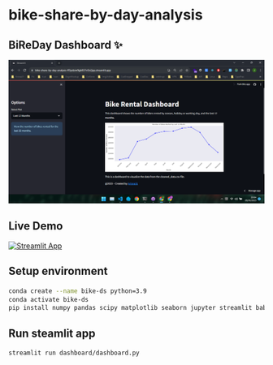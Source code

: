 # bike-share-by-day-analysis

## BiReDay Dashboard ✨

[![BiReDay Dashboard](Simple_Dashbord_hosted.png)](https://bike-share-by-day-analysis-ff3pdziw9gb837vl3x2jsp.streamlit.app/)

## Live Demo

[![Streamlit App](https://static.streamlit.io/badges/streamlit_badge_black_white.svg)](https://bike-share-by-day-analysis-ff3pdziw9gb837vl3x2jsp.streamlit.app/)

## Setup environment

```bash
conda create --name bike-ds python=3.9
conda activate bike-ds
pip install numpy pandas scipy matplotlib seaborn jupyter streamlit babel
```

## Run steamlit app

```bash
streamlit run dashboard/dashboard.py
```
